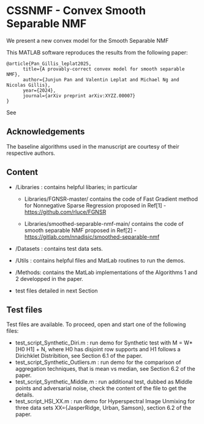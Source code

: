 # CSSNMF - Convex Smooth Separable NMF
We present a new convex model for the Smooth Separable NMF

This MATLAB software reproduces the results from the following paper:

```
@article{Pan_Gillis_leplat2025,
      title={A provably-correct convex model for smooth separable NMF}, 
      author={Junjun Pan and Valentin Leplat and Michael Ng and Nicolas Gillis},
      year={2024},
      journal={arXiv preprint arXiv:XYZZ.00007} 
}
```
See <INSERT ADDRESS> 

## Acknowledgements

The baseline algorithms used in the manuscript are courtesy of their respective authors.


## Content
 
 - /Libraries : contains helpful libaries; in particular
   - Libraries/FGNSR-master/ contains the code of Fast Gradient method for Nonnegative Sparse Regression proposed in Ref[1] - https://github.com/rluce/FGNSR

   - Libraries/smoothed-separable-nmf-main/ contains the code of smooth separable NMF proposed in Ref[2] -  https://gitlab.com/nnadisic/smoothed-separable-nmf
 
 - /Datasets : contains test data sets.

 - /Utils : contains helpful files and MatLab routines to run the demos.
   
 - /Methods: contains the MatLab implementations of the Algorithms 1 and 2 developped in the paper. 

 - test files detailed in next Section
   
## Test files
 
 Test files are available. To proceed, open and start one of the following files:
 
- test_script_Synthetic_Diri.m : run demo for Synthetic test with M = W*[H0 H1] + N, where H0 has disjoint row supports and H1 follows a Dirichklet Distribition, see Section 6.1 of the paper. 
- test_script_Synthetic_Outliers.m : run demo for the comparison of aggregation techniques, that is mean vs median, see Section 6.2 of the paper. 
- test_script_Synthetic_Middle.m : run additional test, dubbed as Middle points and adversarial noise, check the content of the file to get the details.
- test_script_HSI_XX.m : run demo for Hyperspectral Image Unmixing for three data sets XX={JasperRidge, Urban, Samson}, section 6.2 of the paper.
